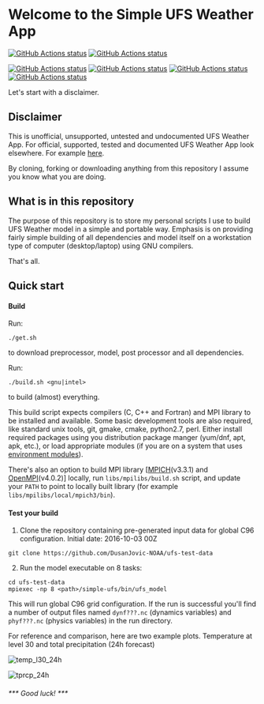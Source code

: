 # Welcome to the Simple UFS Weather App

<a href="https://github.com/DusanJovic-NOAA/simple-ufs/actions"><img alt="GitHub Actions status" src="https://github.com/DusanJovic-NOAA/simple-ufs/workflows/Build%20Linux/badge.svg"></a>
<a href="https://github.com/DusanJovic-NOAA/simple-ufs/actions"><img alt="GitHub Actions status" src="https://github.com/DusanJovic-NOAA/simple-ufs/workflows/Build%20macOS/badge.svg"></a>

<a href="https://github.com/DusanJovic-NOAA/simple-ufs/actions"><img alt="GitHub Actions status" src="https://github.com/DusanJovic-NOAA/simple-ufs/workflows/Build%20CentOS%207/badge.svg"></a>
<a href="https://github.com/DusanJovic-NOAA/simple-ufs/actions"><img alt="GitHub Actions status" src="https://github.com/DusanJovic-NOAA/simple-ufs/workflows/Build%20Debian/badge.svg"></a>
<a href="https://github.com/DusanJovic-NOAA/simple-ufs/actions"><img alt="GitHub Actions status" src="https://github.com/DusanJovic-NOAA/simple-ufs/workflows/Build%20Ubuntu/badge.svg"></a>
<a href="https://github.com/DusanJovic-NOAA/simple-ufs/actions"><img alt="GitHub Actions status" src="https://github.com/DusanJovic-NOAA/simple-ufs/workflows/Build%20Fedora/badge.svg"></a>

Let's start with a disclaimer.

## Disclaimer

This is unofficial, unsupported, untested and undocumented UFS Weather App.
For official, supported, tested and documented UFS Weather App look elsewhere.
For example [here](https://github.com/ufs-community/ufs-mrweather-app).

By cloning, forking or downloading anything from this repository I assume you know what you are doing.

## What is in this repository

The purpose of this repository is to store my personal scripts I use to build UFS
Weather model in a simple and portable way. Emphasis is on providing fairly simple
building of all dependencies and model itself on a workstation type of computer
(desktop/laptop) using GNU compilers.

That's all.

## Quick start

#### Build

Run:

```shell
./get.sh
```

to download preprocessor, model, post processor and all dependencies.

Run:

```shell
./build.sh <gnu|intel>
```

to build (almost) everything.

This build script expects compilers (C, C++ and Fortran) and MPI library to be
installed and available. Some basic development tools are also required,
like standard unix tools, git, gmake, cmake, python2.7, perl. Either install
required packages using you distribution package manger (yum/dnf, apt, apk, etc.),
or load appropriate modules (if you are on a system that uses
[environment modules](https://modules.readthedocs.io)).

There's also an option to build MPI library [[MPICH](https://www.mpich.org/)(v3.3.1)
and [OpenMPI](https://www.open-mpi.org/)(v4.0.2)] locally, run
`libs/mpilibs/build.sh` script, and update your `PATH` to point to locally
built library (for example `libs/mpilibs/local/mpich3/bin`).


####  Test your build

1. Clone the repository containing pre-generated input data for global
C96 configuration. Initial date: 2016-10-03 00Z

```shell
git clone https://github.com/DusanJovic-NOAA/ufs-test-data
```

2. Run the model executable on 8 tasks:

```shell
cd ufs-test-data
mpiexec -np 8 <path>/simple-ufs/bin/ufs_model
```

This will run global C96 grid configuration. If the run is successful
you'll find a number of output files named `dynf???.nc` (dynamics variables)
and `phyf???.nc` (physics variables) in the run directory.

For reference and comparison, here are two example plots. Temperature at level 30 and total precipitation (24h forecast)

![temp_l30_24h](https://user-images.githubusercontent.com/48258889/67684982-94371c00-f96a-11e9-94a3-9eece86839b5.png)

![tprcp_24h](https://user-images.githubusercontent.com/48258889/67684996-9b5e2a00-f96a-11e9-801c-b7d7211b722a.png)

###### *** Good luck! ***
